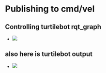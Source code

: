 # Publishing to cmd/vel
## Controlling turtilebot rqt_graph

- <img src="https://github.com/AlaaElnagar/Self-Driving-Car-track-tasks/blob/main/ROS2_Tasks/bounous2Twist/time1.1.png" />

## also here is turtilebot output 

- <img src="https://raw.githubusercontent.com/AlaaElnagar/Self-Driving-Car-track-tasks/main/ROS2_Tasks/bounous2Twist/time.png?token=AILLQHBCOPLIZEVWA5TUVSLASGUG4" />
